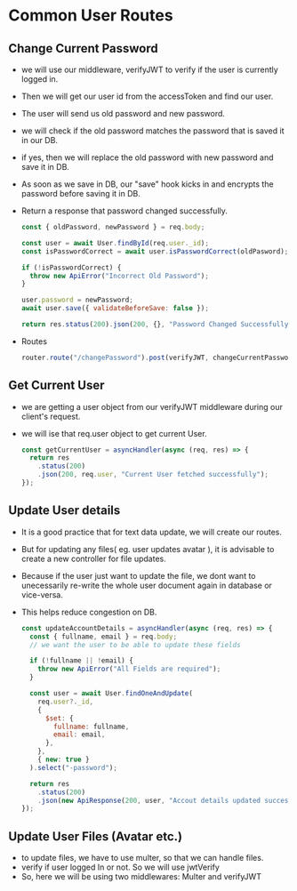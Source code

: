 # Common User Routes

## Change Current Password

- we will use our middleware, verifyJWT to verify if the user is currently logged in.
- Then we will get our user id from the accessToken and find our user.
- The user will send us old password and new password.
- we will check if the old password matches the password that is saved it in our DB.
- if yes, then we will replace the old password with new password and save it in DB.
- As soon as we save in DB, our "save" hook kicks in and encrypts the password before saving it in DB.
- Return a response that password changed successfully.

  ```javascript
  const { oldPassword, newPassword } = req.body;

  const user = await User.findById(req.user._id);
  const isPasswordCorrect = await user.isPasswordCorrect(oldPasword);

  if (!isPasswordCorrect) {
    throw new ApiError("Incorrect Old Password");
  }

  user.password = newPassword;
  await user.save({ validateBeforeSave: false });

  return res.status(200).json(200, {}, "Password Changed Successfully");
  ```

- Routes

  ```javascript
  router.route("/changePassword").post(verifyJWT, changeCurrentPassword);
  ```

## Get Current User

- we are getting a user object from our verifyJWT middleware during our client's request.
- we will ise that req.user object to get current User.

  ```javascript
  const getCurrentUser = asyncHandler(async (req, res) => {
    return res
      .status(200)
      .json(200, req.user, "Current User fetched successfully");
  });
  ```

## Update User details

- It is a good practice that for text data update, we will create our routes.
- But for updating any files( eg. user updates avatar ), it is advisable to create a new controller for file updates.
- Because if the user just want to update the file, we dont want to unecessarily re-write the whole user document again in database or vice-versa.
- This helps reduce congestion on DB.

  ```javascript
  const updateAccountDetails = asyncHandler(async (req, res) => {
    const { fullname, email } = req.body;
    // we want the user to be able to update these fields

    if (!fullname || !email) {
      throw new ApiError("All Fields are required");
    }

    const user = await User.findOneAndUpdate(
      req.user?._id,
      {
        $set: {
          fullname: fullname,
          email: email,
        },
      },
      { new: true }
    ).select("-password");

    return res
      .status(200)
      .json(new ApiResponse(200, user, "Accout details updated successfully"));
  });
  ```

## Update User Files (Avatar etc.)

- to update files, we have to use multer, so that we can handle files.
- verify if user logged In or not. So we will use jwtVerify
- So, here we will be using two middlewares: Multer and verifyJWT
